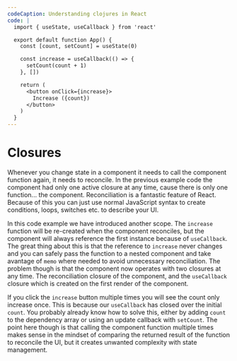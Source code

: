 ```yaml
---
codeCaption: Understanding clojures in React
code: |
  import { useState, useCallback } from 'react'

  export default function App() {
    const [count, setCount] = useState(0)

    const increase = useCallback(() => {
      setCount(count + 1)
    }, [])

    return (
      <button onClick={increase}>
        Increase ({count})
      </button>
    )
  }
---
```


# Closures

Whenever you change state in a component it needs to call the component function again, it needs to reconcile. In the previous example code the component had only one active closure at any time, cause there is only one function... the component. Reconciliation is a fantastic feature of React. Because of this you can just use normal JavaScript syntax to create conditions, loops, switches etc. to describe your UI.

In this code example we have introduced another scope. The `increase` function will be re-created when the component reconciles, but the component will always reference the first instance because of `useCallback`. The great thing about this is that the reference to `increase` never changes and you can safely pass the function to a nested component and take avantage of `memo` where needed to avoid unnecessary reconciliation. The problem though is that the component now operates with two closures at any time. The reconciliation closure of the component, and the `useCallback` closure which is created on the first render of the component.

<ClientOnly>
 <Playground />
</ClientOnly>

If you click the `increase` button multiple times you will see the count only increase once. This is because our `useCallback` has closed over the initial `count`. You probably already know how to solve this, either by adding `count` to the dependency array or using an update callback with `setCount`. The point here though is that calling the component function multiple times makes sense in the mindset of comparing the returned result of the function to reconcile the UI, but it creates unwanted complexity with state management.


